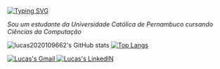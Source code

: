 [![Typing SVG](https://readme-typing-svg.demolab.com?font=Fira+Code&pause=1000&color=A844F7&width=435&lines=Hi+there%2C+my+name+is+Lucas)](https://git.io/typing-svg)

*Sou um estudante da Universidade Católica de Pernambuco cursando Ciências da Computação*

![lucas2020109662's GitHub stats](https://github-readme-stats.vercel.app/api?username=lucas2020109662&theme=aura&show_icons=true)
[![Top Langs](https://github-readme-stats.vercel.app/api/top-langs/?username=lucas2020109662&theme=aura&show_icons=true)](https://github.com/lucas2020109662/github-readme-stats)


<div>
<a href="https://www.linkedin.com/in/lucas-brennand-9121b2205/ "> 
  <img align"left" alt="Lucas's Gmail" width"22px" src="(https://img.shields.io/badge/Gmail-D14836?style=for-the-badge&logo=gmail&logoColor=white)" targets="_blank" />
</a>
<a href="https://www.linkedin.com/in/lucas-brennand-9121b2205/ "> 
  <img align"left" alt="Lucas's LinkedIN" width"22px" src="https://user-images.githubusercontent.com/100360881/203065494-7b734a7e-86e4-4326-9e34-520c3b8ca3d8.png" />
</a>
</div>

<!--
**lucas2020109662/lucas2020109662** is a ✨ _special_ ✨ repository because its `README.md` (this file) appears on your GitHub profile.

Here are some ideas to get you started:

- 🔭 I’m currently working on ...
- 🌱 I’m currently learning ...
- 👯 I’m looking to collaborate on ...
- 🤔 I’m looking for help with ...
- 💬 Ask me about ...
- 📫 How to reach me: ...
- 😄 Pronouns: ...
- ⚡ Fun fact: ...
-->

